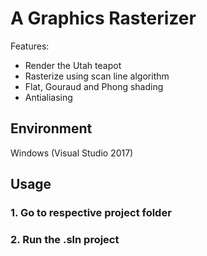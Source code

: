 # A Graphics Rasterizer

Features: 
- Render the Utah teapot 
- Rasterize using scan line algorithm 
- Flat, Gouraud and Phong shading 
- Antialiasing 

## Environment
Windows (Visual Studio 2017)

## Usage
### 1. Go to respective project folder
### 2. Run the .sln project
